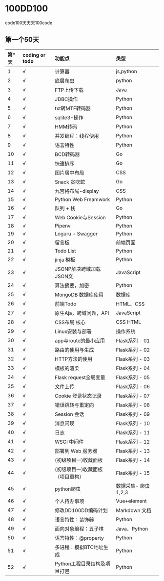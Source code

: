 # 100DD100
code100天天天100code


## 第一个50天 
|  第*天  | coding or todo | 功能点 |类型 |
|:-------|:--------|:-----|:----|
|  1   |    √     |  计算器  | js,python   |
|  2   |    √     |  底层爬虫  |  python  |
|  3   |    √     |  FTP上传下载  | Java |
|  4   |    √     |  JDBC操作 | Python    |
|  5   |    √     |  txt转MTF转码器 | Python    |
|  6   |    √     | sqlite3-操作   | Python   |
|  7   |  	√     |  HMM转码  | Python |
|  8   |    √     | 并发编程：线程使用   | Python   |
|  9   |    √     |   语言特性      | Python   |
|  10  |  	√     | BCD转码器  |  Go  |
|  11  |  	√     | 快速排序|  Go  |
|  12  |  	√     | 图片居中布局 |  CSS  |
|  13  |  	√     |  Snack 贪吃蛇 | Go   |
|  14  |  	√     | 九宫格布局-display | CSS  |
|  15  |  	√     | Python Web Freamwork | Python |
|  16  |  	√     | 队列  + 栈  |  Go |
|  17  |  	√     | Web Cookie与Session | Python |
|  18  |  	√     | Pipenv  | Python |
|  19  |  	√     | Loguru + Swagger   |  Python  |
|  20  |    √      | 留言板 | 前端页面   |
|  21  |    √      | Todo List | Python   |
|  22  |    √     | jinja 模板  | Python   |
|  23  |    √     | JSONP解决跨域加载JSON文 | JavaScript   |
|  24  |    √    |  算法摘要，加密 | Python   |
|  25  |    √     | MongoDB 数据库使用 |  数据库  |
|  26  |    √     | 前端Todo | HTML、CSS  |
|  27  |    √     | 原生Aja，跨域问题，API  |  JavaScript |
|  28  |  	√     |CSS布局 核心| CSS HTML  |
|  29  |  	√     | Linux安装与部署 |操作系统 |
|  30  |  	√      | app与route的最小应用  |Flask系列 - 01|
|  31  |  	√     | 路由的使用与生成  |Flask系列 - 02|
|  32  |  	√     | HTTP方法的使用  |Flask系列 - 03|
|  33  |  	√     |模板的渲染|Flask系列 - 04|
|  34  |  	√     |Flask request全局变量 |Flask系列 - 05|
|  35  |  	√     |文件上传|Flask系列 - 06|
|  36  |  	√     |Cookie 登录状态记录 |Flask系列 - 07|
|  37  |  	√     |错误跳转与重定向|Flask系列 - 08|
|  38  |  	√     |Session 会话|Flask系列 - 09|
|  39  |  	√     |消息闪现|Flask系列 - 10|
|  40  |  	√     |日志  |Flask系列 - 11|
|  41  |  	√     |WSGI 中间件 |Flask系列 - 12|
|  42  |  	√     |部署到 Web 服务器|Flask系列 - 13|
|  43  |  	√     |(初级项目一)收藏面板|Flask系列 - 14|
|  44  |  	√     |(初级项目一)收藏面板（项目重构） |Flask系列 - 15|
|  45  |    √     | python爬虫 | 数据采集- 爬虫 1,2,3|
|  46  |  	√     | 个人待办事项   | Vue+element|
|  47  |  	√     | 修改DD100DD编码计划  | Markdown 文档 |
|  48  |  	√     | 语言特性：装饰器 | Python |
|  49  |  	√     | 面向对象编程：五子棋    | Java、Python |
|  50  |  	√     |  语言特性：@property      | Python |
|  51  |  	√     | 多进程：模拟BTC地址生成  | Python |
|  52  |  	√     | Python工程目录结构及项目打包  | Python |